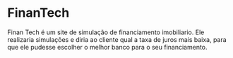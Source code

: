 # FinanTech
Finan Tech é um site de simulação de financiamento imobiliario. Ele realizaria simulações e diria ao cliente qual a taxa de juros mais baixa, para que ele pudesse escolher o melhor banco para o seu financiamento. 

